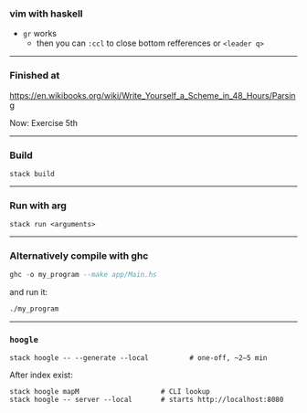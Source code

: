 ### vim with haskell
- `gr` works
    - then you can `:ccl` to close bottom refferences or `<leader q>`


---

### Finished at
https://en.wikibooks.org/wiki/Write_Yourself_a_Scheme_in_48_Hours/Parsing

Now: Exercise 5th

---

### Build
`stack build`

---

### Run with arg
`stack run <arguments>`

---

### Alternatively compile with ghc
```haskell
ghc -o my_program --make app/Main.hs
```
and run it:
```bash
./my_program
```

---

### `hoogle`
`stack hoogle -- --generate --local          # one-off, ~2–5 min`

After index exist:
```
stack hoogle mapM                    # CLI lookup
stack hoogle -- server --local       # starts http://localhost:8080
```

